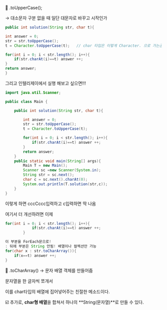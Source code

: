 📌 .toUpperCase();

→ 대소문자 구분 없을 때 일단 대문자로 바꾸고 시작인가

```java
public int solution(String str, char t){

int answer = 0;
str = str.toUpperCase();
t = Character.toUpperCase(t);   // char 타입은 이렇게 Character. 으로 가는군

for(int i = 0; i < str.length(); i++){
	if(str.charAt(i)==t) answer ++;
}
return answer;
}
```

그리고 인텔리제이에서 실행 해보고 싶으면!!!

```java
import java.util.Scanner;

public class Main {

    public int solution(String str, char t){

        int answer = 0;
        str = str.toUpperCase();
        t = Character.toUpperCase(t);

        for(int i = 0; i < str.length(); i++){
            if(str.charAt(i)==t) answer ++;
        }
        return answer;
    }
    public static void main(String[] args){
        Main T = new Main();
        Scanner sc =new Scanner(System.in);
        String str = sc.next();
        char c = sc.next().charAt(0);
        System.out.println(T.solution(str,c));
    }
} 
```

이렇게 하면 cccCccc입력하고 c입력하면 딱 나옴 

여기서 더 개선하려면 이제 

```java
for(int i = 0; i < str.length(); i++){
            if(str.charAt(i)==t) answer ++;
        }

이 부분을 ForEach문으로!
: 뒤에 부분은 String 안됨! 배열이나 컬렉션만 가능
for(char x : str.toCharArray()){
	if(x==t) answer ++;
}
```

📌 .toCharArray() → 문자 배열 객체를 만들어줌

문자열을 한 글자씩 쪼개서

이를 char타입의 배열에 집어넣어주는 친절한 메소드이다.

☑️ 추가로, **char형 배열**을 합쳐서 하나의 **String(문자열)**로 만들 수 있다.

